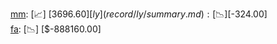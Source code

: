 [mm](record/mm/summary.md): [📈] [$3696.60]  
[ly](record/ly/summary.md): [📉] [$-324.00]  
[fa](record/fa/summary.md): [📉] [$-888160.00]  
